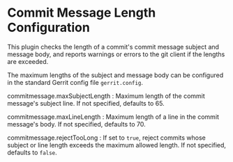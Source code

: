 Commit Message Length Configuration
===================================

This plugin checks the length of a commit's commit message
subject and message body, and reports warnings or errors to
the git client if the lengths are exceeded.

The maximum lengths of the subject and message body can be
configured in the standard Gerrit config file `gerrit.config`.

commitmessage.maxSubjectLength
:	Maximum length of the commit message's subject line.  If
	not specified, defaults to 65.

commitmessage.maxLineLength
:	Maximum length of a line in the commit message's body.  If
	not specified, defaults to 70.

commitmessage.rejectTooLong
:	If set to `true`, reject commits whose subject or line
	length exceeds the maximum allowed length.  If not
	specified, defaults to `false`.
